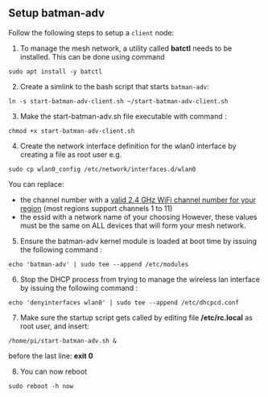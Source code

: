 ## Setup batman-adv

Follow the following steps to setup a `client` node:

1. To manage the mesh network, a utility called **batctl** needs to be installed.  This can be done using command

```
sudo apt install -y batctl
```

2. Create a simlink to the bash script that starts `batman-adv`:

````
ln -s start-batman-adv-client.sh ~/start-batman-adv-client.sh
````

3. Make the start-batman-adv.sh file executable with command :

```
chmod +x start-batman-adv-client.sh
```

4. Create the network interface definition for the wlan0 interface by creating a file as root user e.g.

```
sudo cp wlan0_config /etc/network/interfaces.d/wlan0
```

You can replace:
- the channel number with a [valid 2.4 GHz WiFi channel number for your region](https://en.wikipedia.org/wiki/List_of_WLAN_channels) (most regions support channels 1 to 11)
- the essid with a network name of your choosing
However, these values must be the same on ALL devices that will form your mesh network.

5. Ensure the batman-adv kernel module is loaded at boot time by issuing the following command :

```
echo 'batman-adv' | sudo tee --append /etc/modules
```

6. Stop the DHCP process from trying to manage the wireless lan interface by issuing the following command :

```
echo 'denyinterfaces wlan0' | sudo tee --append /etc/dhcpcd.conf
```

7. Make sure the startup script gets called by editing file **/etc/rc.local** as root user, and insert:

```
/home/pi/start-batman-adv.sh &
```
before the last line: **exit 0**

8. You can now reboot

```
sudo reboot -h now
```
